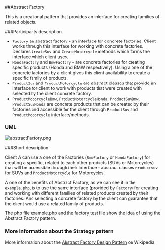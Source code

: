 ##Abstract Factory

This is a creational pattern that provides an interface for creating families of related objects.

###Participants description

* `Factory` an abstract factory - an interface for concrete factories. Client works through this interface for working
with concrete factories. Declares `CreateSuv` and `CreateMotorcycle` methods which forms the interface which client uses.
* `HondaFactory` and `BmwFactory` - are concrete factories for creating specific products (Honda and BMW respectively).
Using a one of the concrete factories by a client gives this client availability to create a specific family of products.
* `ProductSuv` and `ProductMotorcycle` are abstract classes that provide an interface for client to work with products that
were created with selected by the client concrete factory.
* `ProductMotorcycleBmw`, `ProductMotorcycleHonda`, `ProductSuvBmw`, `ProductSuvHonda` are concrete products that can be created
by their factories and accessible for the client through `ProductSuv` and `ProductMotorcycle` interface/methods.

### UML

![abstractFactory.png](https://github.com/jack-zuban/design-patterns/blob/master/images/abstractFactory.png)

###Short description

Client A can use a one of the Factories (`BmwFactory` or `HondaFactory`) for creating a specific, related to each other
products (SUVs or Motorcycles) that will be accessible through their interface - abstract classes `ProductSuv` for SUVs
and `ProductMotorcycle` for Motorcycles.

A one of the benefits of Abstract Factory, as we can see it in the `example.php`, is to use the same interface (provided by
`Factory`) for creating and working with different families of related products created by their factories.
And selecting a concrete factory by the client can guarantee that the client would use a related family of products.

The php file example.php and the factory test file show the idea of using the Abstract Factory pattern.

### More information about the Strategy pattern

More information about the [Abstract Factory Design Pattern](https://en.wikipedia.org/wiki/Abstract_factory_pattern) on Wikipedia
